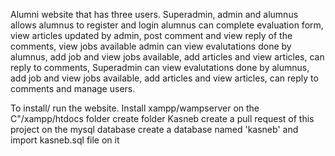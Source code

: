 Alumni website that has three users. Superadmin, admin and alumnus
allows alumnus to register and login
alumnus can complete evaluation form, view articles updated by admin, post comment and view reply of the comments, view jobs available
admin can view evalutations done by alumnus, add job and view jobs available, add articles and view articles, can reply to comments,
Superadmin can view evalutations done by alumnus, add job and view jobs available, add articles and view articles, can reply to comments and manage users.

To install/ run the website.
Install xampp/wampserver
on the C"/xampp/htdocs folder create folder Kasneb
create a pull request of this project
on the mysql database create a database named 'kasneb' and import kasneb.sql file on it
